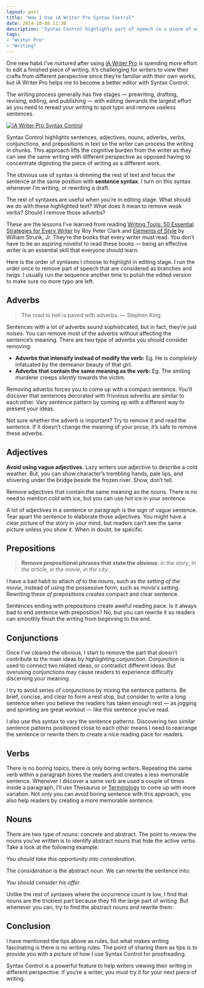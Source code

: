 ```yaml
---
layout: post
title: "How I Use iA Writer Pro Syntax Control"
date: 2014-10-08 11:30
description: "Syntax Control highlights part of speech in a piece of writing. This is the guide to show you how I use iA Writer Pro’s Syntax Control to help the editing process."
tags:
- "Writer Pro"
- "Writing"
---
```


One new habit I’ve nurtured after using [iA Writer Pro](https://itunes.apple.com/us/app/ia-writer-pro/id775737590?mt=12&uo=4&at=11ld6n&ct=ia+writer+pro "iA Writer Pro") is spending more effort to edit a finished piece of writing. It’s challenging for writers to view their crafts from different perspective since they’re familiar with their own works, but iA Writer Pro helps me to become a better editor with Syntax Control.

<!-- more -->

The writing process generally has five stages — prewriting, drafting, revising, editing, and publishing — with editing demands the largest effort as you need to reread your writing to spot typo and remove useless sentences.

[ ![iA Writer Pro Syntax Control][003329] ](http://images.sayzlim.net/2014/10/writer_pro_syntax_control.jpg "iA Writer Pro Syntax Control")

[003329]: http://images.sayzlim.net/2014/10/writer_pro_syntax_control.jpg "iA Writer Pro Syntax Control"

Syntax Control highlights sentences, adjectives, nouns, adverbs, verbs, conjunctions, and prepositions in text so the writer can process the writing in chunks. This approach lifts the cognitive burden from the writer as they can see the same writing with different perspective as opposed having to concentrate digesting the piece of writing as a different work.

The obvious use of syntax is dimming the rest of text and focus the sentence at the same position with **sentence syntax**. I turn on this syntax whenever I’m writing, or rewriting a draft.

The rest of syntaxes are useful when you’re in editing stage. What should we do with these highlighted text? What does it mean to remove weak verbs? Should I remove those adverbs?

These are the lessons I’ve learned from reading [Writing Tools: 50 Essential Strategies for Every Writer](https://itunes.apple.com/us/book/writing-tools/id357381561?mt=11&at=11ld6n&ct=writing+tools "Writing Tools: 50 Essential Strategies for Every Writer by Roy Peter Clark") by Roy Peter Clark and [Elements of Style](https://itunes.apple.com/us/book/elements-of-style/id530626512?mt=11&at=11ld6n&ct=elements+of+style "Elements of Style by William Strunk, Jr.") by William Strunk, Jr. They’re the books that every writer must read. You don’t have to be an aspiring novelist to read these books — being an effective writer is an essential skill that everyone should learn.

Here is the order of syntaxes I choose to highlight in editing stage. I run the order once to remove part of speech that are considered as branches and twigs.  I usually run the sequence another time to polish the edited version to make sure no more typo are left.

## Adverbs

> The road to hell is paved with adverbs. — Stephen King

Sentences with a lot of adverbs sound sophisticated, but in fact, they’re just noises. You can remove most of the adverbs without affecting the sentence’s meaning. There are two type of adverbs you should consider removing:

- **Adverbs that intensify instead of modify the verb:** Eg. He is *completely* infatuated by the demeanor beauty of that girl.
- **Adverbs that contain the same meaning as the verb:** Eg. The smiling murderer creeps *silently* towards the victim.

Removing adverbs forces you to come up with a compact sentence. You’ll discover that sentences decorated with frivolous adverbs are similar to each other. Vary sentence pattern by coming up with a different way to present your ideas.

Not sure whether the adverb is important? Try to remove it and read the sentence. If it doesn’t change the meaning of your prose, it’s safe to remove these adverbs.

## Adjectives

**Avoid using vague adjectives.** Lazy writers use adjective to describe a cold weather. But, you can show character’s trembling hands, pale lips, and shivering under the bridge beside the frozen river. Show, don’t tell.

Remove adjectives that contain the same meaning as the nouns. There is no need to mention *cold* with ice, but you can use *hot* ice in your sentence.

A lot of adjectives in a sentence or paragraph is the sign of vague sentence. Tear apart the sentence to elaborate those adjectives. You might have a clear picture of the story in your mind, but readers can’t see the same picture unless you show it. When in doubt, be specific.

## Prepositions

> **Remove prepositional phrases that state the obvious**: *in the story*, *in the article*, *in the movie*, *in the city*.

I have a bad habit to attach *of* to the nouns, such as *the setting of the movie*, instead of using the possessive form, such as *movie’s setting*. Rewriting these *of* prepositions creates compact and clear sentence.

Sentences ending with prepositions create aweful reading pace. Is it always bad to end sentence with preposition? No, but you can rewrite it so readers can smoothly finish the writing from beginning to the end.

## Conjunctions

Once I’ve cleared the obvious, I start to remove the part that doesn’t contribute to the main ideas by highlighting conjunction. Conjunction is used to connect two related ideas, or contradict different ideas. But overusing conjunctions may cause readers to experience difficulty discerning your meaning.

I try to avoid series of conjunctions by mixing the sentence patterns. Be brief, concise, and clear to form a rest stop, but consider to write a long sentence when you believe the readers has taken enough rest — as jogging and sprinting are great workout — like this sentence you’ve read.

I also use this syntax to vary the sentence patterns. Discovering two similar sentence patterns positioned close to each other means I need to rearrange the sentence or rewrite them to create a nice reading pace for readers.

## Verbs

There is no boring topics, there is only boring writers. Repeating the same verb within a paragraph bores the readers and creates a less memorable sentence. Whenever I discover a same verb are used a couple of times inside a paragraph, I’ll use Thesaurus or [Terminology](http://sayzlim.net/terminology-mac "Terminology for Mac - Sayz Lim") to come up with more variation. Not only you can avoid boring sentence with this approach, you also help readers by creating a more memorable sentence.

## Nouns

There are two type of nouns: concrete and abstract. The point to review the nouns you’ve written is to identify abstract nouns that hide the active verbs. Take a look at the following example:

*You should take this opportunity into consideration.*

The *consideration* is the abstract noun. We can rewrite the sentence into:

*You should consider his offer.*

Unlike the rest of syntaxes where the occurrence count is low, I find that nouns are the trickiest part because they fill the large part of writing.  But whenever you can, try to find the abstract nouns and rewrite them.

## Conclusion

I have mentioned the tips above as rules, but what makes writing fascinating is there is no writing rules. The point of sharing them as tips is to provide you with a picture of how I use Syntax Control for proofreading.

Syntax Control is a powerful feature to help writers viewing their writing in different perspective. If you’re a writer, you must try it for your next piece of writing.